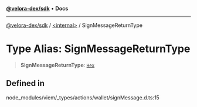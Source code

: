 [**@velora-dex/sdk**](../../README.md) • **Docs**

***

[@velora-dex/sdk](../../globals.md) / [\<internal\>](../README.md) / SignMessageReturnType

# Type Alias: SignMessageReturnType

> **SignMessageReturnType**: [`Hex`](Hex.md)

## Defined in

node\_modules/viem/\_types/actions/wallet/signMessage.d.ts:15
